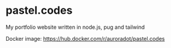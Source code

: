# pastel.codes

My portfolio website written in node.js, pug and tailwind

Docker image: https://hub.docker.com/r/auroradot/pastel.codes
